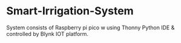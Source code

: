 # Smart-Irrigation-System
System consists of Raspberry pi pico w using Thonny Python IDE &amp; controlled by Blynk IOT platform.
